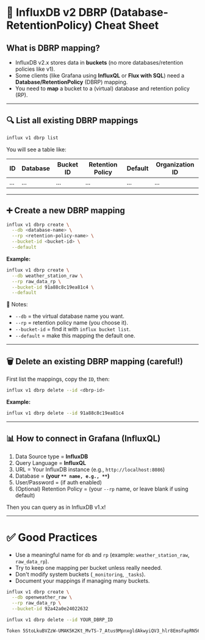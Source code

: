 # 📜 InfluxDB v2 DBRP (Database-RetentionPolicy) Cheat Sheet

## What is DBRP mapping?

- InfluxDB v2.x stores data in **buckets** (no more databases/retention policies like v1).
- Some clients (like Grafana using **InfluxQL** or **Flux with SQL**) need a **Database/RetentionPolicy** (DBRP) mapping.
- You need to **map** a bucket to a (virtual) database and retention policy (RP).

---

## 🔍 List all existing DBRP mappings

```bash
influx v1 dbrp list
```

You will see a table like:

| ID  | Database | Bucket ID | Retention Policy | Default | Organization ID |
| --- | -------- | --------- | ---------------- | ------- | --------------- |
| ... | ...      | ...       | ...              | ...     | ...             |

---

## ➕ Create a new DBRP mapping

```bash
influx v1 dbrp create \
  --db <database-name> \
  --rp <retention-policy-name> \
  --bucket-id <bucket-id> \
  --default
```

**Example:**

```bash
influx v1 dbrp create \
  --db weather_station_raw \
  --rp raw_data_rp \
  --bucket-id 91a88c8c19ea81c4 \
  --default
```

📝 Notes:

- `--db` = the virtual database name you want.
- `--rp` = retention policy name (you choose it).
- `--bucket-id` = find it with `influx bucket list`.
- `--default` = make this mapping the default one.

---

## 🗑️ Delete an existing DBRP mapping (careful!)

First list the mappings, copy the `ID`, then:

```bash
influx v1 dbrp delete --id <dbrp-id>
```

**Example:**

```bash
influx v1 dbrp delete --id 91a88c8c19ea81c4
```

---

## 📊 How to connect in Grafana (InfluxQL)

1. Data Source type = **InfluxDB**
2. Query Language = **InfluxQL**
3. URL = Your InfluxDB instance (e.g., `http://localhost:8086`)
4. Database = **(your **``** name, e.g., **``**)**
5. User/Password = (if auth enabled)
6. (Optional) Retention Policy = (your `--rp` name, or leave blank if using default)

Then you can query as in InfluxDB v1.x!

---

# ✅ Good Practices

- Use a meaningful name for `db` and `rp` (example: `weather_station_raw`, `raw_data_rp`).
- Try to keep one mapping per bucket unless really needed.
- Don't modify system buckets (`_monitoring`, `_tasks`).
- Document your mappings if managing many buckets.


```bash
influx v1 dbrp create \
  --db openweather_raw \
  --rp raw_data_rp \
  --bucket-id 92a42a0e24022632

influx v1 dbrp delete --id YOUR_DBRP_ID

Token 5StoLkuBVZzW-UMAK5K2Kt_MvTS-7_Atus9MpnxgldAkwyiQV3_hlr8EmsFapRN56-3bsNSznXVblCUW_BeDyw==
```